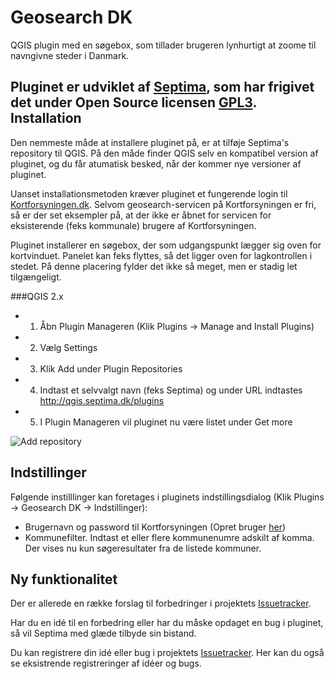 Geosearch DK
==============

QGIS plugin med en søgebox, som tillader brugeren lynhurtigt at zoome til navngivne steder i Danmark.

Pluginet er udviklet af [Septima](http://www.septima.dk), som har frigivet det under Open Source licensen [GPL3](http://www.gnu.org/licenses/gpl.html).
Installation
--------------
Den nemmeste måde at installere pluginet på, er at tilføje Septima's repository til QGIS. På den måde finder QGIS selv en kompatibel version af pluginet, og du får atumatisk besked, når der kommer nye versioner af pluginet.

Uanset installationsmetoden kræver pluginet et fungerende login til [Kortforsyningen.dk](http://www.kortforsyningen.dk/). Selvom geosearch-servicen på Kortforsyningen er fri, så er der set eksempler på, at der ikke er åbnet for servicen for eksisterende (feks kommunale) brugere af Kortforsyningen.

Pluginet installerer en søgebox, der som udgangspunkt lægger sig oven for kortvinduet. Panelet kan feks flyttes, så det ligger oven for lagkontrollen i stedet. På denne placering fylder det ikke så meget, men er stadig let tilgængeligt.

###QGIS 2.x
 - 1) Åbn Plugin Manageren (Klik Plugins -> Manage and Install Plugins)
 - 2) Vælg Settings
 - 3) Klik Add under Plugin Repositories
 - 4) Indtast et selvvalgt navn (feks Septima) og under URL indtastes http://qgis.septima.dk/plugins
 - 5) I Plugin Manageren vil pluginet nu være listet under Get more

![Add repository](http://septima.github.io/qgis-geosearch/img/qgis2-addrepo.PNG)

Indstillinger
-----------------
Følgende instilllinger kan foretages i pluginets indstillingsdialog (Klik Plugins -> Geosearch DK -> Indstillinger):
- Brugernavn og password til Kortforsyningen (Opret bruger [her](http://download.kortforsyningen.dk/user/register))
- Kommunefilter. Indtast et eller flere kommunenumre adskilt af komma. Der vises nu kun søgeresultater fra de listede kommuner.

Ny funktionalitet
-----------------
Der er allerede en række forslag til forbedringer i projektets [Issuetracker](../../issues).

Har du en idé til en forbedring eller har du måske opdaget en bug i pluginet, så vil Septima med glæde tilbyde sin bistand.

Du kan registrere din idé eller bug i projektets [Issuetracker](../../issues). Her kan du også se eksistrende registreringer af idéer og bugs.
